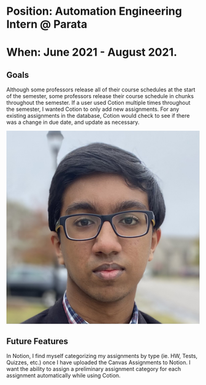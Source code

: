 # Position: Automation Engineering Intern @ Parata

# When: June 2021 - August 2021.

#####

## Goals

Although some professors release all of their course schedules at the start of
the semester, some professors release their course schedule in chunks throughout
the semester. If a user used Cotion multiple times throughout the semester, I
wanted Cotion to only add new assignments. For any existing assignments in the
database, Cotion would check to see if there was a change in due date, and
update as necessary.

![](../../../public/Images/profile.png)

## Future Features

In Notion, I find myself categorizing my assignments by type (ie. HW, Tests,
Quizzes, etc.) once I have uploaded the Canvas Assignments to Notion. I want the
ability to assign a preliminary assignment category for each assignment
automatically while using Cotion.
